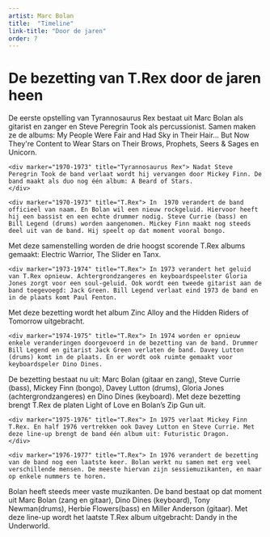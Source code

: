 ```yaml
---
artist: Marc Bolan
title:  "Timeline"
link-title: "Door de jaren"
order: 7
---
```

# De bezetting van T.Rex door de jaren heen


<div class="timeline">
    <div marker="1967-1969" title="Tyrannosaurus Rex"> 
<span class="witregel"> </span> 
De eerste opstelling van Tyrannosaurus Rex bestaat uit Marc Bolan als gitarist en zanger en Steve Peregrin Took als percussionist.
<span class=”witregel”> </span>Samen maken ze de albums: My People Were Fair and Had Sky in Their Hair... But Now They're Content to Wear Stars on Their Brows, Prophets, Seers & Sages en Unicorn.
	</div>
	
	<div marker="1970-1973" title="Tyrannosaurus Rex"> Nadat Steve Peregrin Took de band verlaat wordt hij vervangen door Mickey Finn. De band maakt als duo nog één album: A Beard of Stars.  	</div>
		<div marker="1970-1973" title="T.Rex"> In  1970 verandert de band officieel van naam. En Bolan wil een nieuw rockgeluid. Hiervoor heeft hij een bassist en een echte drummer nodig. Steve Currie (bass) en Bill Legend (drums) worden aangenomen. Mickey Finn maakt nog steeds deel uit van de band. Hij speelt op dat moment vooral bongo.<span class=”witregel”> </span>Met deze samenstelling worden de drie hoogst scorende T.Rex albums gemaakt: Electric Warrior, The Slider en Tanx.	</div>
	
	<div marker="1973-1974" title="T.Rex"> In 1973 verandert het geluid van T.Rex opnieuw. Achtergrondzangeres en keyboardspeelster Gloria Jones zorgt voor een soul-geluid. Ook wordt een tweede gitarist aan de band toegevoegd: Jack Green. Bill Legend verlaat eind 1973 de band en in de plaats komt Paul Fenton. <span class=”witregel”> </span>Met deze bezetting wordt het album Zinc Alloy and the Hidden Riders of Tomorrow uitgebracht.  	</div>
	
	<div marker="1974-1975" title="T.Rex"> In 1974 worden er opnieuw enkele veranderingen doorgevoerd in de bezetting van de band. Drummer Bill Legend en gitarist Jack Green verlaten de band. Davey Lutton (drums) komt in de plaats. En er wordt ook ruimte gemaakt voor keyboardspeler Dino Dines. <span class=”witregel”> </span>De bezetting bestaat nu uit: Marc Bolan (gitaar en zang), Steve Currie (bass), Mickey  Finn (bongo), Davey Lutton (drums), Gloria Jones (achtergrondzangeres) en Dino Dines (keyboard). <span class=”witregel”> </span>Met deze bezetting brengt T.Rex de platen Light of Love en Bolan’s Zip Gun uit.	</div>
	
	<div marker="1975-1976" title="T.Rex"> In 1975 verlaat Mickey Finn T.Rex. En half 1976 vertrekken ook Davey Lutton en Steve Currie. Met deze line-up brengt de band één album uit: Futuristic Dragon.	</div>
	
	<div marker="1976-1977" title="T.Rex"> In 1976 verandert de bezetting van de band nog een laatste keer. Bolan werkt nu samen met erg veel verschillende mensen. De meeste hiervan zijn sessiemuzikanten, en maar op enkele nummers te horen.<span class=”witregel”> </span>Bolan heeft steeds meer vaste muzikanten. De band bestaat op dat moment uit Marc Bolan (zang en gitaar), Dino Dines (keyboard), Tony Newman(drums), Herbie Flowers(bass) en Miller Anderson (gitaar).<span class=”witregel”> </span>Met deze line-up wordt het laatste T.Rex album uitgebracht: Dandy in the Underworld. 	</div>

</div>


